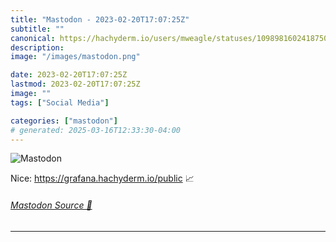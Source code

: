 ```yaml
---
title: "Mastodon - 2023-02-20T17:07:25Z"
subtitle: ""
canonical: https://hachyderm.io/users/mweagle/statuses/109898160241875010
description:
image: "/images/mastodon.png"

date: 2023-02-20T17:07:25Z
lastmod: 2023-02-20T17:07:25Z
image: ""
tags: ["Social Media"]

categories: ["mastodon"]
# generated: 2025-03-16T12:33:30-04:00
---
```

![Mastodon](/images/mastodon.png)

<p>Nice: <a href="https://grafana.hachyderm.io/public" target="_blank" rel="nofollow noopener noreferrer" translate="no"><span class="invisible">https://</span><span class="">grafana.hachyderm.io/public</span><span class="invisible"></span></a>   📈</p>


###### [Mastodon Source 🐘](https://hachyderm.io/@mweagle/109898160241875010)

___
